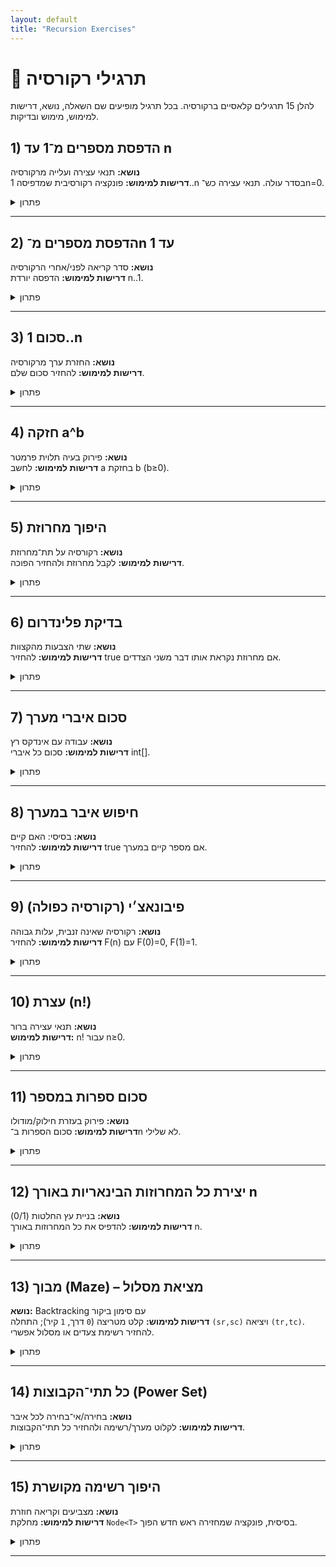 ```yaml
---
layout: default
title: "Recursion Exercises"
---
```


# 🧠 תרגילי רקורסיה

להלן 15 תרגילים קלאסיים ברקורסיה. בכל תרגיל מופיעים שם השאלה, נושא, דרישות למימוש, מימוש ובדיקות.

## 1) הדפסת מספרים מ־1 עד n

**נושא:** תנאי עצירה ועלייה מרקורסיה  
**דרישות למימוש:** פונקציה רקורסיבית שמדפיסה 1..n בסדר עולה. תנאי עצירה כש־n=0.

<details markdown="1"><summary>פתרון</summary>

**מימוש:**

```java
public class RecPrintUp {
    public static void printUp(int n) {
        if (n <= 0) return;        // תנאי עצירה
        printUp(n - 1);            // קודם פותרים לתת-בעיה
        System.out.print(n + " "); // הדפסה בעלייה חזרה
    }
}
```

**בדיקות:**

- `printUp(5)` → `1 2 3 4 5 `
- `printUp(1)` → `1 `
- `printUp(0)` → `` (כלום)

</details>

---

## 2) הדפסת מספרים מ־n עד 1

**נושא:** סדר קריאה לפני/אחרי הרקורסיה  
**דרישות למימוש:** הדפסה יורדת n..1.

<details markdown="1"><summary>פתרון</summary>

**מימוש:**

```java
public class RecPrintDown {
    public static void printDown(int n) {
        if (n <= 0) return;
        System.out.print(n + " "); // הדפסה בירידה
        printDown(n - 1);
    }
}
```

**בדיקות:**

- `printDown(5)` → `5 4 3 2 1 `

</details>

---

## 3) סכום 1..n

**נושא:** החזרת ערך מרקורסיה  
**דרישות למימוש:** להחזיר סכום שלם.

<details markdown="1"><summary>פתרון</summary>

**מימוש:**

```java
public class RecSum {
    public static int sumToN(int n) {
        if (n <= 0) return 0;
        return n + sumToN(n - 1);
    }
}
```

**בדיקות:**

- `sumToN(5)` → `15`
- `sumToN(1)` → `1`
- `sumToN(0)` → `0`

</details>

---

## 4) חזקה a^b

**נושא:** פירוק בעיה תלוית פרמטר  
**דרישות למימוש:** לחשב a בחזקת b (b≥0).

<details markdown="1"><summary>פתרון</summary>

**מימוש (פשוט):**

```java
public class RecPow {
    public static long pow(long a, int b) {
        if (b == 0) return 1;
        return a * pow(a, b - 1);
    }
}
```

**בדיקות:**

- `pow(2,10)` → `1024`
- `pow(5,0)` → `1`

</details>

---

## 5) היפוך מחרוזת

**נושא:** רקורסיה על תת־מחרוזת  
**דרישות למימוש:** לקבל מחרוזת ולהחזיר הפוכה.

<details markdown="1"><summary>פתרון</summary>


**מימוש:**

```java
public class RecReverseString {
    public static String reverse(String s) {
        if (s == null || s.length() <= 1) return s;
        return reverse(s.substring(1)) + s.charAt(0);
    }
}
```

**בדיקות:**

- `reverse("abcd")` → `"dcba"`
- `reverse("a")` → `"a"`
- `reverse("")` → `""`

</details>

---

## 6) בדיקת פלינדרום

**נושא:** שתי הצבעות מהקצוות  
**דרישות למימוש:** להחזיר true אם מחרוזת נקראת אותו דבר משני הצדדים.

<details markdown="1"><summary>פתרון</summary>


**מימוש:**

```java
public class RecPalindrome {
    public static boolean isPalindrome(String s) {
        if (s == null) return false;
        return helper(s, 0, s.length() - 1);
    }

    private static boolean helper(String s, int l, int r) {
        if (l >= r) return true;                 // עברנו את האמצע
        if (s.charAt(l) != s.charAt(r)) return false;
        return helper(s, l + 1, r - 1);
    }
}
```

**בדיקות:**

- `isPalindrome("abba")` → `true`
- `isPalindrome("abc")` → `false`
- `isPalindrome("")` → `true`

</details>

---

## 7) סכום איברי מערך

**נושא:** עבודה עם אינדקס רץ  
**דרישות למימוש:** סכום כל איברי int[].

<details markdown="1"><summary>פתרון</summary>


**מימוש:**

```java
public class RecArraySum {
    public static int sum(int[] a) {
        return sum(a, 0);
    }

    private static int sum(int[] a, int i) {
        if (a == null || i >= a.length) return 0;
        return a[i] + sum(a, i + 1);
    }
}
```

**בדיקות:**

- `sum(new int[]{1,2,3})` → `6`
- `sum(new int[]{})` → `0`

</details>

---

## 8) חיפוש איבר במערך

**נושא:** בסיסי: האם קיים  
**דרישות למימוש:** להחזיר true אם מספר קיים במערך.


<details markdown="1"><summary>פתרון</summary>

**מימוש:**

```java
public class RecContains {
    public static boolean contains(int[] a, int target) {
        return contains(a, target, 0);
    }

    private static boolean contains(int[] a, int target, int i) {
        if (a == null || i >= a.length) return false;
        if (a[i] == target) return true;
        return contains(a, target, i + 1);
    }
}
```

**בדיקות:**

- `contains([1,4,7], 4)` → `true`
- `contains([1,4,7], 3)` → `false`

</details>

---

## 9) פיבונאצ׳י (רקורסיה כפולה)

**נושא:** רקורסיה שאינה זנבית, עלות גבוהה  
**דרישות למימוש:** להחזיר F(n) עם F(0)=0, F(1)=1.

<details markdown="1"><summary>פתרון</summary>

**מימוש:**

```java
public class RecFibo {
    public static long fib(int n) {
        if (n < 0) throw new IllegalArgumentException("n must be >= 0");
        if (n <= 1) return n;
        return fib(n - 1) + fib(n - 2);
    }
}
```

> הערה: איטי ל־n גדול. בכיתה אפשר להזכיר מזכר (memoization).

**בדיקות:**

- `fib(0)` → `0`
- `fib(1)` → `1`
- `fib(6)` → `8`

</details>

---

## 10) עצרת (n!)

**נושא:** תנאי עצירה ברור  
**דרישות למימוש:** n! עבור n≥0.

<details markdown="1"><summary>פתרון</summary>


**מימוש:**

```java
public class RecFactorial {
    public static long fact(int n) {
        if (n < 0) throw new IllegalArgumentException("n must be >= 0");
        if (n <= 1) return 1;
        return n * fact(n - 1);
    }
}
```

**בדיקות:**

- `fact(0)` → `1`
- `fact(5)` → `120`

</details>

---

## 11) סכום ספרות במספר

**נושא:** פירוק בעזרת חילוק/מודולו  
**דרישות למימוש:** סכום הספרות ב־n לא שלילי.

<details markdown="1"><summary>פתרון</summary>

**מימוש:**

```java
public class RecDigitSum {
    public static int digitSum(int n) {
        n = Math.abs(n);
        if (n < 10) return n;
        return (n % 10) + digitSum(n / 10);
    }
}
```

**בדיקות:**

- `digitSum(1234)` → `10`
- `digitSum(0)` → `0`

</details>

---

## 12) יצירת כל המחרוזות הבינאריות באורך n

**נושא:** בניית עץ החלטות (0/1)  
**דרישות למימוש:** להדפיס את כל המחרוזות באורך n.

<details markdown="1"><summary>פתרון</summary>

**מימוש:**

```java
import java.util.*;

public class RecBinaryStrings {
    public static List<String> allBinary(int n) {
        List<String> res = new ArrayList<>();
        build(n, new StringBuilder(), res);
        return res;
    }

    private static void build(int n, StringBuilder sb, List<String> res) {
        if (sb.length() == n) {
            res.add(sb.toString());
            return;
        }
        sb.append('0');
        build(n, sb, res);
        sb.setLength(sb.length() - 1);

        sb.append('1');
        build(n, sb, res);
        sb.setLength(sb.length() - 1);
    }
}
```

**בדיקות:**

- `allBinary(2)` → `["00","01","10","11"]`
- `allBinary(0)` → `[""]` (מחרוזת ריקה אחת)

</details>

---

## 13) מבוך (Maze) – מציאת מסלול

**נושא:** Backtracking עם סימון ביקור  
**דרישות למימוש:** קלט מטריצה (`0` דרך, `1` קיר); התחלה `(sr,sc)` ויציאה `(tr,tc)`. להחזיר רשימת צעדים או מסלול אפשרי.

<details markdown="1"><summary>פתרון</summary>

**מימוש:**

```java
import java.util.*;

public class RecMaze {
    static class Cell { int r,c; Cell(int r,int c){this.r=r;this.c=c;} }

    public static List<Cell> findPath(int[][] grid, int sr, int sc, int tr, int tc) {
        int n = grid.length, m = grid[0].length;
        boolean[][] vis = new boolean[n][m];
        List<Cell> path = new ArrayList<>();
        if (dfs(grid, sr, sc, tr, tc, vis, path)) return path;
        return Collections.emptyList();
    }

    private static boolean dfs(int[][] g, int r, int c, int tr, int tc,
                               boolean[][] vis, List<Cell> path) {
        int n = g.length, m = g[0].length;
        if (r < 0 || r >= n || c < 0 || c >= m) return false;
        if (g[r][c] == 1 || vis[r][c]) return false;

        path.add(new Cell(r,c));
        vis[r][c] = true;

        if (r == tr && c == tc) return true;

        // ארבעה כיוונים: למטה, למעלה, ימינה, שמאלה
        if (dfs(g, r+1, c, tr, tc, vis, path)) return true;
        if (dfs(g, r-1, c, tr, tc, vis, path)) return true;
        if (dfs(g, r, c+1, tr, tc, vis, path)) return true;
        if (dfs(g, r, c-1, tr, tc, vis, path)) return true;

        // חזרה אחורה
        path.remove(path.size()-1);
        return false;
    }
}
```

**בדיקות:**

- עבור
  ```
  0 0 1
  1 0 0
  0 0 0
  ```
  `findPath(grid, 0,0, 2,2)` → רשימת תאים מהתחלה ליציאה (לא ריקה).
- אם היציאה חסומה בקירות → רשימה ריקה.

</details>

---

## 14) כל תתי־הקבוצות (Power Set)

**נושא:** בחירה/אי־בחירה לכל איבר  
**דרישות למימוש:** לקלוט מערך/רשימה ולהחזיר כל תתי־הקבוצות.

<details markdown="1"><summary>פתרון</summary>

**מימוש:**

```java
import java.util.*;

public class RecSubsets {
    public static <T> List<List<T>> subsets(List<T> arr) {
        List<List<T>> res = new ArrayList<>();
        backtrack(arr, 0, new ArrayList<>(), res);
        return res;
    }

    private static <T> void backtrack(List<T> arr, int i, List<T> cur, List<List<T>> res) {
        if (i == arr.size()) {
            res.add(new ArrayList<>(cur));
            return;
        }
        // בלי האיבר
        backtrack(arr, i + 1, cur, res);
        // עם האיבר
        cur.add(arr.get(i));
        backtrack(arr, i + 1, cur, res);
        cur.remove(cur.size() - 1);
    }
}
```

**בדיקות:**

- `[1,2]` → `[], [1], [2], [1,2]` (סדר יכול להשתנות)

</details>

---

## 15) היפוך רשימה מקושרת

**נושא:** מצביעים וקריאה חוזרת  
**דרישות למימוש:** מחלקת `Node<T>` בסיסית, פונקציה שמחזירה ראש חדש הפוך.

<details markdown="1"><summary>פתרון</summary>

**מימוש:**

```java
public class RecReverseList {
    public static class Node<T> {
        public T info;
        public Node<T> next;
        public Node(T info) { this.info = info; }
    }

    public static <T> Node<T> reverse(Node<T> head) {
        if (head == null || head.next == null) return head;
        Node<T> newHead = reverse(head.next); // הופך את השאר
        head.next.next = head;                // מצביע לאחור
        head.next = null;                     // מסיים קשר קדימה
        return newHead;
    }
}
```

**בדיקות:**

- רשימה `1→2→3→null` → אחרי `reverse` מקבלים `3→2→1→null`
- רשימה ריקה/איבר יחיד → זהה לקלט

</details>

---

